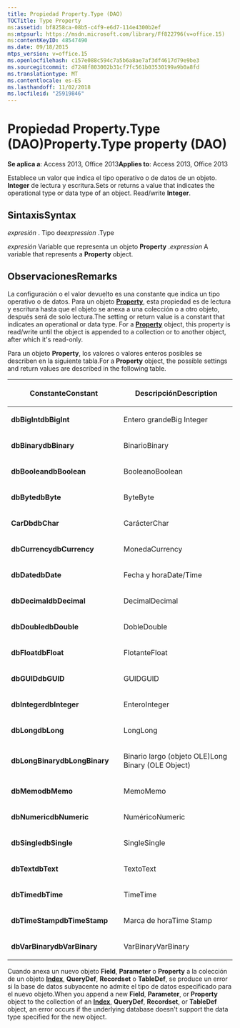 ```yaml
---
title: Propiedad Property.Type (DAO)
TOCTitle: Type Property
ms:assetid: bf8258ca-08b5-c4f9-e6d7-114e4300b2ef
ms:mtpsurl: https://msdn.microsoft.com/library/Ff822796(v=office.15)
ms:contentKeyID: 48547490
ms.date: 09/18/2015
mtps_version: v=office.15
ms.openlocfilehash: c157e088c594c7a5b6a8ae7af3df4617d79e9be3
ms.sourcegitcommit: d7248f803002b31cf7fc561b03530199a9b0a8fd
ms.translationtype: MT
ms.contentlocale: es-ES
ms.lasthandoff: 11/02/2018
ms.locfileid: "25919846"
---
```

# <a name="propertytype-property-dao"></a><span data-ttu-id="a0e72-102">Propiedad Property.Type (DAO)</span><span class="sxs-lookup"><span data-stu-id="a0e72-102">Property.Type property (DAO)</span></span>


<span data-ttu-id="a0e72-103">**Se aplica a**: Access 2013, Office 2013</span><span class="sxs-lookup"><span data-stu-id="a0e72-103">**Applies to**: Access 2013, Office 2013</span></span>

<span data-ttu-id="a0e72-p101">Establece un valor que indica el tipo operativo o de datos de un objeto. **Integer** de lectura y escritura.</span><span class="sxs-lookup"><span data-stu-id="a0e72-p101">Sets or returns a value that indicates the operational type or data type of an object. Read/write **Integer**.</span></span>

## <a name="syntax"></a><span data-ttu-id="a0e72-106">Sintaxis</span><span class="sxs-lookup"><span data-stu-id="a0e72-106">Syntax</span></span>

<span data-ttu-id="a0e72-107">*expresión* . Tipo de</span><span class="sxs-lookup"><span data-stu-id="a0e72-107">*expression* .Type</span></span>

<span data-ttu-id="a0e72-108">*expresión* Variable que representa un objeto **Property** .</span><span class="sxs-lookup"><span data-stu-id="a0e72-108">*expression* A variable that represents a **Property** object.</span></span>

## <a name="remarks"></a><span data-ttu-id="a0e72-109">Observaciones</span><span class="sxs-lookup"><span data-stu-id="a0e72-109">Remarks</span></span>

<span data-ttu-id="a0e72-p102">La configuración o el valor devuelto es una constante que indica un tipo operativo o de datos. Para un objeto **[Property](property-object-dao.md)**, esta propiedad es de lectura y escritura hasta que el objeto se anexa a una colección o a otro objeto, después será de solo lectura.</span><span class="sxs-lookup"><span data-stu-id="a0e72-p102">The setting or return value is a constant that indicates an operational or data type. For a **[Property](property-object-dao.md)** object, this property is read/write until the object is appended to a collection or to another object, after which it's read-only.</span></span>

<span data-ttu-id="a0e72-112">Para un objeto **Property**, los valores o valores enteros posibles se describen en la siguiente tabla.</span><span class="sxs-lookup"><span data-stu-id="a0e72-112">For a **Property** object, the possible settings and return values are described in the following table.</span></span>

<table>
<colgroup>
<col style="width: 50%" />
<col style="width: 50%" />
</colgroup>
<thead>
<tr class="header">
<th><p><span data-ttu-id="a0e72-113">Constante</span><span class="sxs-lookup"><span data-stu-id="a0e72-113">Constant</span></span></p></th>
<th><p><span data-ttu-id="a0e72-114">Descripción</span><span class="sxs-lookup"><span data-stu-id="a0e72-114">Description</span></span></p></th>
</tr>
</thead>
<tbody>
<tr class="odd">
<td><p><span data-ttu-id="a0e72-115"><strong>dbBigInt</strong></span><span class="sxs-lookup"><span data-stu-id="a0e72-115"><strong>dbBigInt</strong></span></span></p></td>
<td><p><span data-ttu-id="a0e72-116">Entero grande</span><span class="sxs-lookup"><span data-stu-id="a0e72-116">Big Integer</span></span></p></td>
</tr>
<tr class="even">
<td><p><span data-ttu-id="a0e72-117"><strong>dbBinary</strong></span><span class="sxs-lookup"><span data-stu-id="a0e72-117"><strong>dbBinary</strong></span></span></p></td>
<td><p><span data-ttu-id="a0e72-118">Binario</span><span class="sxs-lookup"><span data-stu-id="a0e72-118">Binary</span></span></p></td>
</tr>
<tr class="odd">
<td><p><span data-ttu-id="a0e72-119"><strong>dbBoolean</strong></span><span class="sxs-lookup"><span data-stu-id="a0e72-119"><strong>dbBoolean</strong></span></span></p></td>
<td><p><span data-ttu-id="a0e72-120">Booleano</span><span class="sxs-lookup"><span data-stu-id="a0e72-120">Boolean</span></span></p></td>
</tr>
<tr class="even">
<td><p><span data-ttu-id="a0e72-121"><strong>dbByte</strong></span><span class="sxs-lookup"><span data-stu-id="a0e72-121"><strong>dbByte</strong></span></span></p></td>
<td><p><span data-ttu-id="a0e72-122">Byte</span><span class="sxs-lookup"><span data-stu-id="a0e72-122">Byte</span></span></p></td>
</tr>
<tr class="odd">
<td><p><span data-ttu-id="a0e72-123"><strong>CarDb</strong></span><span class="sxs-lookup"><span data-stu-id="a0e72-123"><strong>dbChar</strong></span></span></p></td>
<td><p><span data-ttu-id="a0e72-124">Carácter</span><span class="sxs-lookup"><span data-stu-id="a0e72-124">Char</span></span></p></td>
</tr>
<tr class="even">
<td><p><span data-ttu-id="a0e72-125"><strong>dbCurrency</strong></span><span class="sxs-lookup"><span data-stu-id="a0e72-125"><strong>dbCurrency</strong></span></span></p></td>
<td><p><span data-ttu-id="a0e72-126">Moneda</span><span class="sxs-lookup"><span data-stu-id="a0e72-126">Currency</span></span></p></td>
</tr>
<tr class="odd">
<td><p><span data-ttu-id="a0e72-127"><strong>dbDate</strong></span><span class="sxs-lookup"><span data-stu-id="a0e72-127"><strong>dbDate</strong></span></span></p></td>
<td><p><span data-ttu-id="a0e72-128">Fecha y hora</span><span class="sxs-lookup"><span data-stu-id="a0e72-128">Date/Time</span></span></p></td>
</tr>
<tr class="even">
<td><p><span data-ttu-id="a0e72-129"><strong>dbDecimal</strong></span><span class="sxs-lookup"><span data-stu-id="a0e72-129"><strong>dbDecimal</strong></span></span></p></td>
<td><p><span data-ttu-id="a0e72-130">Decimal</span><span class="sxs-lookup"><span data-stu-id="a0e72-130">Decimal</span></span></p></td>
</tr>
<tr class="odd">
<td><p><span data-ttu-id="a0e72-131"><strong>dbDouble</strong></span><span class="sxs-lookup"><span data-stu-id="a0e72-131"><strong>dbDouble</strong></span></span></p></td>
<td><p><span data-ttu-id="a0e72-132">Doble</span><span class="sxs-lookup"><span data-stu-id="a0e72-132">Double</span></span></p></td>
</tr>
<tr class="even">
<td><p><span data-ttu-id="a0e72-133"><strong>dbFloat</strong></span><span class="sxs-lookup"><span data-stu-id="a0e72-133"><strong>dbFloat</strong></span></span></p></td>
<td><p><span data-ttu-id="a0e72-134">Flotante</span><span class="sxs-lookup"><span data-stu-id="a0e72-134">Float</span></span></p></td>
</tr>
<tr class="odd">
<td><p><span data-ttu-id="a0e72-135"><strong>dbGUID</strong></span><span class="sxs-lookup"><span data-stu-id="a0e72-135"><strong>dbGUID</strong></span></span></p></td>
<td><p><span data-ttu-id="a0e72-136">GUID</span><span class="sxs-lookup"><span data-stu-id="a0e72-136">GUID</span></span></p></td>
</tr>
<tr class="even">
<td><p><span data-ttu-id="a0e72-137"><strong>dbInteger</strong></span><span class="sxs-lookup"><span data-stu-id="a0e72-137"><strong>dbInteger</strong></span></span></p></td>
<td><p><span data-ttu-id="a0e72-138">Entero</span><span class="sxs-lookup"><span data-stu-id="a0e72-138">Integer</span></span></p></td>
</tr>
<tr class="odd">
<td><p><span data-ttu-id="a0e72-139"><strong>dbLong</strong></span><span class="sxs-lookup"><span data-stu-id="a0e72-139"><strong>dbLong</strong></span></span></p></td>
<td><p><span data-ttu-id="a0e72-140">Long</span><span class="sxs-lookup"><span data-stu-id="a0e72-140">Long</span></span></p></td>
</tr>
<tr class="even">
<td><p><span data-ttu-id="a0e72-141"><strong>dbLongBinary</strong></span><span class="sxs-lookup"><span data-stu-id="a0e72-141"><strong>dbLongBinary</strong></span></span></p></td>
<td><p><span data-ttu-id="a0e72-142">Binario largo (objeto OLE)</span><span class="sxs-lookup"><span data-stu-id="a0e72-142">Long Binary (OLE Object)</span></span></p></td>
</tr>
<tr class="odd">
<td><p><span data-ttu-id="a0e72-143"><strong>dbMemo</strong></span><span class="sxs-lookup"><span data-stu-id="a0e72-143"><strong>dbMemo</strong></span></span></p></td>
<td><p><span data-ttu-id="a0e72-144">Memo</span><span class="sxs-lookup"><span data-stu-id="a0e72-144">Memo</span></span></p></td>
</tr>
<tr class="even">
<td><p><span data-ttu-id="a0e72-145"><strong>dbNumeric</strong></span><span class="sxs-lookup"><span data-stu-id="a0e72-145"><strong>dbNumeric</strong></span></span></p></td>
<td><p><span data-ttu-id="a0e72-146">Numérico</span><span class="sxs-lookup"><span data-stu-id="a0e72-146">Numeric</span></span></p></td>
</tr>
<tr class="odd">
<td><p><span data-ttu-id="a0e72-147"><strong>dbSingle</strong></span><span class="sxs-lookup"><span data-stu-id="a0e72-147"><strong>dbSingle</strong></span></span></p></td>
<td><p><span data-ttu-id="a0e72-148">Single</span><span class="sxs-lookup"><span data-stu-id="a0e72-148">Single</span></span></p></td>
</tr>
<tr class="even">
<td><p><span data-ttu-id="a0e72-149"><strong>dbText</strong></span><span class="sxs-lookup"><span data-stu-id="a0e72-149"><strong>dbText</strong></span></span></p></td>
<td><p><span data-ttu-id="a0e72-150">Texto</span><span class="sxs-lookup"><span data-stu-id="a0e72-150">Text</span></span></p></td>
</tr>
<tr class="odd">
<td><p><span data-ttu-id="a0e72-151"><strong>dbTime</strong></span><span class="sxs-lookup"><span data-stu-id="a0e72-151"><strong>dbTime</strong></span></span></p></td>
<td><p><span data-ttu-id="a0e72-152">Time</span><span class="sxs-lookup"><span data-stu-id="a0e72-152">Time</span></span></p></td>
</tr>
<tr class="even">
<td><p><span data-ttu-id="a0e72-153"><strong>dbTimeStamp</strong></span><span class="sxs-lookup"><span data-stu-id="a0e72-153"><strong>dbTimeStamp</strong></span></span></p></td>
<td><p><span data-ttu-id="a0e72-154">Marca de hora</span><span class="sxs-lookup"><span data-stu-id="a0e72-154">Time Stamp</span></span></p></td>
</tr>
<tr class="odd">
<td><p><span data-ttu-id="a0e72-155"><strong>dbVarBinary</strong></span><span class="sxs-lookup"><span data-stu-id="a0e72-155"><strong>dbVarBinary</strong></span></span></p></td>
<td><p><span data-ttu-id="a0e72-156">VarBinary</span><span class="sxs-lookup"><span data-stu-id="a0e72-156">VarBinary</span></span></p></td>
</tr>
</tbody>
</table>


<span data-ttu-id="a0e72-157">Cuando anexa un nuevo objeto **Field**, **Parameter** o **Property** a la colección de un objeto **[Index](index-object-dao.md)**, **QueryDef**, **Recordset** o **TableDef**, se produce un error si la base de datos subyacente no admite el tipo de datos especificado para el nuevo objeto.</span><span class="sxs-lookup"><span data-stu-id="a0e72-157">When you append a new **Field**, **Parameter**, or **Property** object to the collection of an **[Index](index-object-dao.md)**, **QueryDef**, **Recordset**, or **TableDef** object, an error occurs if the underlying database doesn't support the data type specified for the new object.</span></span>

